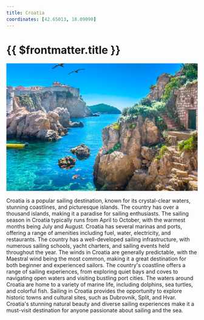 ```yaml
---
title: Croatia
coordinates: [42.65013, 18.09090]
---
```

# {{ $frontmatter.title }}

![Main image](../img/planned/croatia.jpg)

Croatia is a popular sailing destination, known for its crystal-clear waters, stunning coastlines, and picturesque islands. The country has over a thousand islands, making it a paradise for sailing enthusiasts.
The sailing season in Croatia typically runs from April to October, with the warmest months being July and August. Croatia has several marinas and ports, offering a range of amenities including fuel, water, electricity, and restaurants. The country has a well-developed sailing infrastructure, with numerous sailing schools, yacht charters, and sailing events held throughout the year. The winds in Croatia are generally predictable, with the Maestral wind being the most common, making it a great destination for both beginner and experienced sailors. The country's coastline offers a range of sailing experiences, from exploring quiet bays and coves to navigating open waters and visiting bustling port cities. The waters around Croatia are home to a variety of marine life, including dolphins, sea turtles, and colorful fish. Sailing in Croatia provides the opportunity to explore historic towns and cultural sites, such as Dubrovnik, Split, and Hvar. Croatia's stunning natural beauty and diverse sailing experiences make it a must-visit destination for anyone passionate about sailing and the sea.